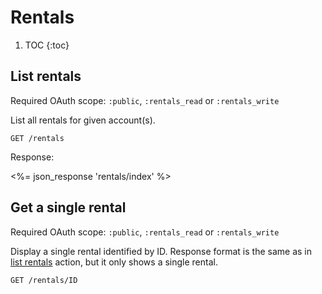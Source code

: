 # Rentals

1. TOC
{:toc}

## List rentals

Required OAuth scope: `:public`, `:rentals_read` or `:rentals_write`

List all rentals for given account(s).

~~~
GET /rentals
~~~

Response:

<%= json_response 'rentals/index' %>

## Get a single rental

Required OAuth scope: `:public`, `:rentals_read` or `:rentals_write`

Display a single rental identified by ID. Response format is the same as in
[list rentals](#list-rentals) action, but it only shows a single rental.

~~~
GET /rentals/ID
~~~
